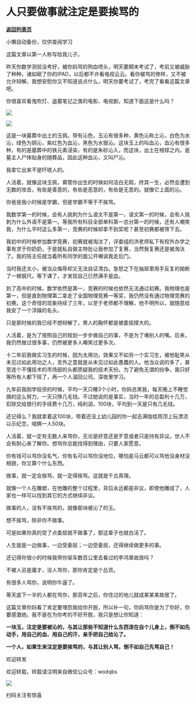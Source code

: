 # 人只要做事就注定是要挨骂的

[**返回列表页**](/gzh/记忆承载)

小懒自动备份，仅供查阅学习

这篇文章以第一人称写给我儿子。

  

昨天你数学测验没考好，被你妈骂的狗血喷头，明天要期末考试了，考前又被威胁了种种。诸如砸了你的IPAD，以后都不许看电视云云。看你被骂的惨样，又不被允许辩解，我想安慰你又不知道说点什么，明天你要考试了，考完了看看这篇文章吧。

  

你很喜欢看鬼吹灯、盗墓笔记之类的电影、电视剧，知道下面这是什么吗？

  

![](https://mmbiz.qpic.cn/mmbiz_png/VToK8ByghCiafeuvzuK9kXVb5nrmr3Zm9PicuaSjdXCg21x6yoU6Sq67hryvo4hY0oLqZQDfYmyvg8Tyia1fd6Xicg/640?wx_fmt=png)

![](https://mmbiz.qpic.cn/mmbiz_png/VToK8ByghCiafeuvzuK9kXVb5nrmr3Zm9socg6f0pfapp4vrsdG6BWfAibTlpa5bcemfRkTyAc4cvWA1xakGCicDQ/640?wx_fmt=png)

这是一块墓葬中出土的玉佩。带有沁色，玉沁有很多种，黄色沁称土沁，白色为水沁，绿色为铜沁，紫红色为血沁，黑色为水银沁。这块玉上的叫血沁，血沁有很多种，有的是墓葬中的铁元素浸染，有的是朱砂沁入，而这块，出土在棺椁之内，是墓主人尸体贴身的随葬品，因此这种血沁，又叫尸沁。

  

我拿它出来不是吓唬人的。

  

人活着，就像这块玉佩，甭管你出生的时候如何洁白无瑕，终其一生，必然会遭到无数的攻击，有些是善意的，有些是恶意的，有些是无意的。就像它上面的沁。

  

你爸爸我小时候是学霸，但是学霸不等于不挨骂。

  

我数学第一的时候，会有人挑刺为什么语文不是第一，语文第一的时候，会有人挑刺为什么外语不是第一。等我所有科目全部单科第一总分第一的时候，还有人嘲笑我，为什么平时这么多第一，竞赛的时候却拿不到奖呢？甚至初赛都被筛下去。

  

我初中的时候参加数学竞赛，初赛就被淘汰了，评委组的洪老师私下有校外办学之事有求于你奶奶，于是就私自做主特批让我参加了复赛，当然我复赛还是被淘汰了。我的班主任就当着所有同学的面公开嘲讽我走后门。

  

当时我还太小，被当众侮辱却又无法自证清白。急怒之下在抽屉里用手反复的拗断了一根钢尺。等下课了，才发现自己已然满手是血。

  

到了高中的时候，数学依然是第一，竞赛的时候也依然无法通过初赛。我物理也是第一，但是直到物理第二拿走了全国物理竞赛一等奖，我仍然没有通过物理竞赛的初赛。这个奇怪的现象持续了三年，以至于老师都不理解，他不明所以，就随意给我安了一个浮躁的名头。

  

只是那时候的我已经不想辩解了，男人的胸怀都是被委屈撑大的。

  

人活着，是为了按照自己的规划一步步做自己的事，不是为了堵别人的嘴。后来，我仍然做过很多事，仍然被更多人嘲笑过更多次。

  

十二年前我做实习生的时候，因为太用功，效果又不如另一个实习生，被他耻笑从未见过如此用功之人，言外之意就是从未见过如此愚蠢的人。他当众说的多了，甚至连个不懂技术的市场部的头都质疑我的技术天份。为了避免无谓的纷争，我只好等所有人都下班了，再一个人溜回公司，深夜里学习。

  

九年前我刚学投资的时候，平均一天只睡3个小时，你妈总笑我，每天晚上不睡觉搞的这么努力，一天只挣几毛钱。不过她说的是事实，当时一年的总盈利十几万，扣除交给银行的手续费十几万，纯利润，100块，平均到一天是只有几毛钱。

还记得么？我就拿着这100块，带着还没上幼儿园的你一起去满陇桂雨顶上玩漂流以示纪念，咱俩一人50块。

  

人活着，就一定有无数人来骂你，无论是好意还是歹意或者只是持有异议。世人不会有耐心来了解你。想骂你总能找得到理由，只要人家愿意。

  

你有钱可以骂你没名气，你有名可以骂你没地位，哪怕是马云都可以骂他没身材没相貌，你又算个什么东西。

  

做事，就一定会挨骂，就一定得挨骂。这就是千古真理。  

  

就像一个人在雕塑，在他雕的整个过程里，背后永远都是非议，即使他雕成了，人家也一样可以找到其它的方式继续非议。  

  

做事的人，没有不挨骂的，就像那块被沁了的玉。  

  

想不挨骂，除非你不做事。

  

可是如果你真的受了点委屈就不做事了，那这辈子也就白活了。

  

人生就是一边做事，一边受委屈；一边受委屈，还得继续做更多的事。

  

还记得你很小的时候我带你驱车数百公里去看过的李鸿章故居吗？  

  

不被人忌是庸才，没人骂你，那你肯定是个怂货。

有很多人骂你，说明你牛逼了。

等天底下一半的人都在骂你，那百年之后，你住过的地儿就成某某某故居了。

  

这篇文章你妈看了肯定要埋怨我给你开脱，所以补一句，你妈骂你是为了你好，你要感激她。我不是在为你考的不好开脱，我只是想让你知道：

  

 **一块玉，注定是要被沁的，与其让那些不知道什么东西泼在自个儿身上，倒不如先动手，用自己的血、用自己的汗，亲手把自己给沁了。**

  

 **一个人，如果生来注定是要挨骂的，与其让别人骂，倒不如自己先骂自己！**

  

欢迎转发

欢迎转载，转载请注明来自微信公众号：wodqbs

![](https://mmbiz.qpic.cn/mmbiz_png/VToK8ByghCiavPp5HpXn4XxZUKzlcNcN0yHsSFfvWoMQialia2oDsdunLskSSWUticUqq5kK8OK09HySP99aOibRyug/640?wx_fmt=png)

扫码关注有惊喜

